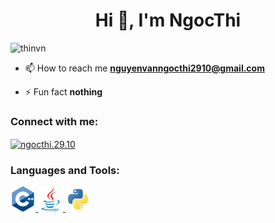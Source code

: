 <h1 align="center">Hi 👋, I'm NgocThi</h1>
<p align="left"> <img src="https://komarev.com/ghpvc/?username=thinvn&label=Profile%20views&color=0e75b6&style=flat" alt="thinvn" /> </p>

- 📫 How to reach me **nguyenvanngocthi2910@gmail.com**

- ⚡ Fun fact **nothing**

<h3 align="left">Connect with me:</h3>
<p align="left">
<a href="https://fb.com/ngocthi.29.10" target="blank"><img align="center" src="https://raw.githubusercontent.com/rahuldkjain/github-profile-readme-generator/master/src/images/icons/Social/facebook.svg" alt="ngocthi.29.10" height="30" width="40" /></a>
</p>

<h3 align="left">Languages and Tools:</h3>
<p align="left"> <a href="https://www.w3schools.com/cpp/" target="_blank" rel="noreferrer"> <img src="https://raw.githubusercontent.com/devicons/devicon/master/icons/cplusplus/cplusplus-original.svg" alt="cplusplus" width="40" height="40"/> </a> <a href="https://www.java.com" target="_blank" rel="noreferrer"> <img src="https://raw.githubusercontent.com/devicons/devicon/master/icons/java/java-original.svg" alt="java" width="40" height="40"/> </a> <a href="https://www.python.org" target="_blank" rel="noreferrer"> <img src="https://raw.githubusercontent.com/devicons/devicon/master/icons/python/python-original.svg" alt="python" width="40" height="40"/> </a> </p>
